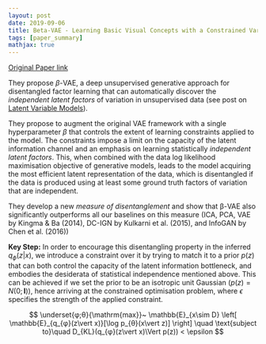 ```yaml
---
layout: post
date: 2019-09-06
title: Beta-VAE - Learning Basic Visual Concepts with a Constrained Variational Framework
tags: [paper_summary]
mathjax: true
---
```


[Original Paper link](https://openreview.net/references/pdf?id=Sy2fzU9gl)

They propose $β$-VAE, a deep unsupervised generative approach for disentangled factor learning that can automatically discover the *independent latent
factors* of variation in unsupervised data (see post on [Latent Variable Models](/post/latent-variable-models/)).

They propose
to augment the original VAE framework with a single hyperparameter $β$ that controls the extent
of learning constraints applied to the model. The constraints impose a limit on the capacity of the
latent information channel and an emphasis on learning statistically *independent latent factors*. This,
when combined with the data log likelihood maximisation objective of generative models, leads to
the model acquiring the most efficient latent representation of the data, which is disentangled if the
data is produced using at least some ground truth factors of variation that are independent.

They develop a new *measure of disentanglement* and show that β-VAE also significantly outperforms all
our baselines on this measure (ICA, PCA, VAE by Kingma & Ba (2014), DC-IGN by Kulkarni et al.
(2015), and InfoGAN by Chen et al. (2016))

**Key Step:** In order
to encourage this disentangling property in the inferred $q_{\phi}(z\vert x)$, we introduce a constraint over it by
trying to match it to a prior $p(z)$ that can both control the capacity of the latent information bottleneck,
and embodies the desiderata of statistical independence mentioned above. This can be achieved if
we set the prior to be an isotropic unit Gaussian ($p(z) = N(0; \mathbf{I})$), hence arriving at the constrained
optimisation problem, where $\epsilon$ specifies the strength of the applied constraint.

$$ \underset{φ;θ}{\mathrm{max}}~
\mathbb{E}_{x\sim D} \left[ \mathbb{E}_{q_{φ}(z\vert x)}[\log p_{θ}(x\vert z)] \right]  \quad \text{subject to}\quad D_{KL}(q_{φ}(z\vert x)\Vert p(z)) < \epsilon $$
